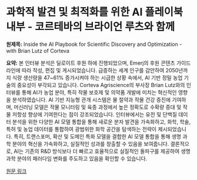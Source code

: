 # 과학적 발견 및 최적화를 위한 AI 플레이북 내부 - 코르테바의 브라이언 루츠와 함께

**원제목:** Inside the AI Playbook for Scientific Discovery and Optimization - with Brian Lutz of Corteva

**요약:** 본 인터뷰 분석은 딜로이트 후원 하에 진행되었으며, Emerj의 후원 콘텐츠 가이드라인에 따라 작성, 편집 및 게시되었습니다.  급증하는 세계 인구를 감안하여 2050년까지 식량 생산량을 47~61% 증가시켜야 하는 시급한 상황 속에서,  AI 기반 정밀 농업 기술의 중요성이 부각되고 있습니다.  Corteva Agriscience의 부사장 Brian Lutz와의 인터뷰를 통해 AI가 농업 분야, 특히 작물 보호제 및 의약품 개발에 미치는 혁신적인 영향을 분석하였습니다.  AI 기반 지능형 관개 시스템은 물 절약과 작물 건강 증진에 기여하며, 머신러닝 모델은 작물 모니터링 및 육종 과정에서 높은 정확도로 수확량 증대 및 작물 저항성 향상에 기여한다는 점이 강조되었습니다.  인터뷰에서는 유전 및 단백질 데이터 분석을 위한 다양한 AI 모델 통합을 통해 새로운 분자 발견을 가속화하고,  화학, 학술, 특허 및 농업 데이터를 통합하여 광범위한 화학 공간을 탐색하는 전략이 제시되었습니다.  특히, 트랜스포머, 확산 및 도메인 특화 모델을 결합한 AI 모델 통합을 통해 생명 과학 분야의 혁신을 가속화하고, 실질적인 성과를 창출할 수 있음을 보여줍니다.  결론적으로,  AI는 기존의 R&D 방식보다 더 빠르고 효율적으로 실질적인 돌파구를 제공하여 생명 과학 분야의 패러다임 변화를 주도하고 있음을 확인할 수 있습니다.

[원문 링크](https://emerj.com/inside-the-ai-playbook-for-scientific-discovery-and-optimization-brian-lutz-corteva/)
